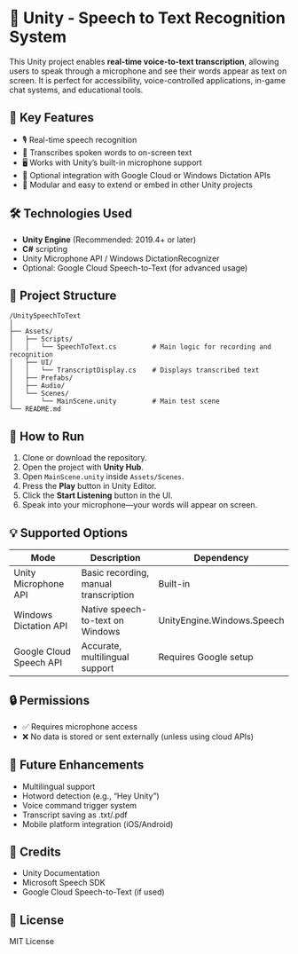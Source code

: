 # 🎤 Unity - Speech to Text Recognition System

This Unity project enables **real-time voice-to-text transcription**, allowing users to speak through a microphone and see their words appear as text on screen. It is perfect for accessibility, voice-controlled applications, in-game chat systems, and educational tools.

## 🚀 Key Features

- 🎙️ Real-time speech recognition
- 📄 Transcribes spoken words to on-screen text
- 🖥️ Works with Unity’s built-in microphone support
- 🔁 Optional integration with Google Cloud or Windows Dictation APIs
- 🔧 Modular and easy to extend or embed in other Unity projects

## 🛠️ Technologies Used

- **Unity Engine** (Recommended: 2019.4+ or later)
- **C#** scripting
- Unity Microphone API / Windows DictationRecognizer
- Optional: Google Cloud Speech-to-Text (for advanced usage)

## 📂 Project Structure

```
/UnitySpeechToText
│
├── Assets/
│   ├── Scripts/
│   │   └── SpeechToText.cs         # Main logic for recording and recognition
│   ├── UI/
│   │   └── TranscriptDisplay.cs    # Displays transcribed text
│   ├── Prefabs/
│   ├── Audio/
│   └── Scenes/
│       └── MainScene.unity         # Main test scene
└── README.md
```

## 🧪 How to Run

1. Clone or download the repository.
2. Open the project with **Unity Hub**.
3. Open `MainScene.unity` inside `Assets/Scenes`.
4. Press the **Play** button in Unity Editor.
5. Click the **Start Listening** button in the UI.
6. Speak into your microphone—your words will appear on screen.

## 💡 Supported Options

| Mode                    | Description                             | Dependency              |
|-------------------------|-----------------------------------------|--------------------------|
| Unity Microphone API    | Basic recording, manual transcription   | Built-in                 |
| Windows Dictation API   | Native speech-to-text on Windows        | UnityEngine.Windows.Speech |
| Google Cloud Speech API | Accurate, multilingual support          | Requires Google setup    |

## 🔒 Permissions

- ✅ Requires microphone access
- ❌ No data is stored or sent externally (unless using cloud APIs)

## 🚧 Future Enhancements

- Multilingual support
- Hotword detection (e.g., “Hey Unity”)
- Voice command trigger system
- Transcript saving as .txt/.pdf
- Mobile platform integration (iOS/Android)

## 🙌 Credits

- Unity Documentation  
- Microsoft Speech SDK  
- Google Cloud Speech-to-Text (if used)

## 📃 License

MIT License 
